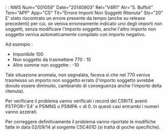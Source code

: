  :  : NWS Num="001059" Date="20140903" Rel="V4R1" Atr="S. Buffoli" Tem="APP" App="C5" Tit="Errore Importi Non Soggetti Ritenuta" Sts="20"
E' stato riscontrato un errore presente da tempo (anche su release precedenti) per cui, se veniva erroneamente indicato uno degli importi non soggetti, senza modificare l'importo soggetto, anche l'altro importo non soggetto veniva automaticamente compilato con importo negativo.

Ad esempio : 
* Imponibile 100
* Non soggetto da trasmettere 770 :  10
* Altre somme non soggette :  -10

Tale situazione anomala, non segnalata, faceva sì che nel 770 veniva trasmesso un importo non soggetto errato (l'importo soggetto avrebbe dovuto essere diminuito, cambiando di conseguenza anche
l'importo della ritenuta).

Per verificare il problema vanno verificati i record del C5RITE aventi P5TPOR='E4' e P5IMNS o P5IMPA < di 0. In questi casi entrambi i numeri vanno azzerati.

Per correggere definitivamente il problema vanno riportate le modifiche fatte in data 02/09/14 al sorgente C5C401D (si tratta di poche specifiche).

